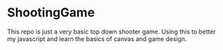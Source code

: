 # ShootingGame
This repo is just a very basic top down shooter game. 
Using this to better my javascript and learn the basics of canvas and game design.
